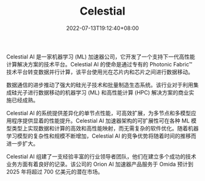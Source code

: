 ﻿---
weight: 
title: "Celestial"
description: "Celestial AI 是一家机器学习 (ML) 加速器公司，它开发了一个支持下一代高性能计算解决方案的技术平台。Celestial AI 的使命是通过专有的 Photonic Fabric™ 技术平台转变数据并行计算，该平台使用光在芯片内和芯片之间进行数据移动。"
date: 2022-07-13T19:12:40+08:00
lastmod: 2022-07-13T15:12:40+08:00
draft: false
authors: ["Cindy"]
featuredImage: "587.jpg"
link: "https://www.celestial.ai/"
tags: ["Celestial","ËãÁ¦"]
categories: ["navigation"]
navigation: ["ËãÁ¦"]
lightgallery: true
toc: true
pinned: false
recommend: false
recommend1: false
---
Celestial AI 是一家机器学习 (ML) 加速器公司，它开发了一个支持下一代高性能计算解决方案的技术平台。Celestial AI 的使命是通过专有的 Photonic Fabric™ 技术平台转变数据并行计算，该平台使用光在芯片内和芯片之间进行数据移动。 

数据通信的进步推动了强大的硅光子技术和批量制造生态系统。该行业对于利用集成硅光子进行数据移动的机器学习 (ML) 和高性能计算 (HPC) 解决方案的商业实施已经成熟。

Celestial AI 的系统提供差异化的单节点性能，可高效扩展，为多节点和多模型应用程序提供显着的性能提升。Celestial AI 加速器架构的可扩展性可在各种 ML 模型类型上实现数据和计算的高效和高性能映射，而无需复杂的软件优化。随着机器学习模型的复杂性和规模不断增加，Celestial AI 的竞争优势将随着时间的推移而进一步扩大。 

Celestial AI 组建了一支经验丰富的行业领导者团队，他们在建立多个成功的技术业务方面有着良好的记录。该公司的 Orion AI 加速器产品服务于 Omida 预计到 2025 年将超过 700 亿美元的潜在市场。